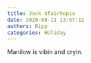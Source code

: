 ```yaml
---
title: Jack 4fairhopia
date: 2020-08-11 13:57:12
authors: Ripp
categories: Holiday
---
```


 Manilow is vibin and cryin.